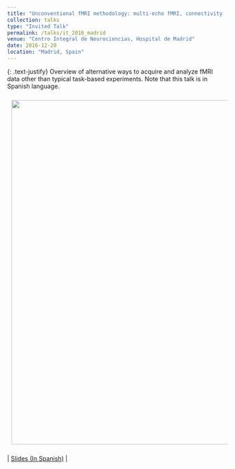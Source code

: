 ```yaml
---
title: "Unconventional fMRI methodology: multi-echo fMRI, connectivity dynamics, and fMRI neurofeedback"
collection: talks
type: "Invited Talk"
permalink: /talks/it_2016_madrid
venue: "Centro Integral de Neurociencias, Hospital de Madrid"
date: 2016-12-20
location: "Madrid, Spain"
---
```


{: .text-justify}
Overview of alternative ways to acquire and analyze fMRI data other than typical task-based experiments. Note that this talk is in Spanish language.

<img align="center" src="https://javiergcas.github.io/images/talks/it_2016_madrid.png" width="800 px" style="padding: 10px">

| [Slides (In Spanish)](https://javiergcas.github.io/files/talks/it_2016_madrid.pdf) |